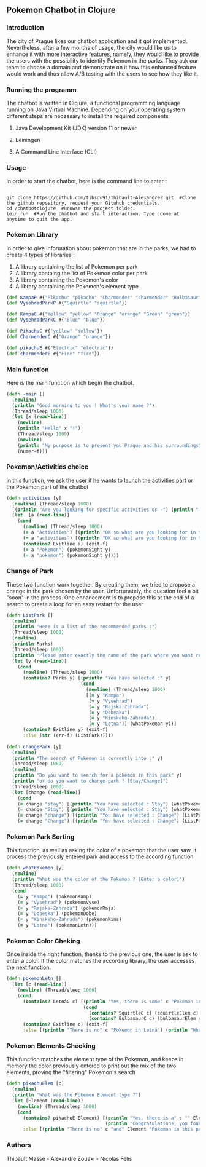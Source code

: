 ## Pokemon Chatbot in Clojure

### Introduction

The city of Prague likes our chatbot application and it got implemented. Nevertheless, after a few
months of usage, the city would like us to enhance it with more interactive features, namely, they
would like to provide the users with the possibility to identify Pokemon in the
parks. They ask our team to choose a domain and demonstrate on it how this enhanced feature
would work and thus allow A/B testing with the users to see how they like it.

### Running the programm

The chatbot is written in Clojure, a functional programming language running on Java Virtual Machine. Depending on your operating system different steps are necessary to install the required components:

1. Java Development Kit (JDK) version 11 or newer.

2. Leiningen

3. A Command Line Interface (CLI)

### Usage

In order to start the chatbot, here is the command line to enter :

```shell

git clone https://github.com/tibsdu91/Thibault-AlexandreZ.git  #Clone the github repository, request your Gituhub credentials.
cd /chatbotclojure  #Browse the project folder.
lein run  #Run the chatbot and start interaction. Type :done at anytime to quit the app.

```
### Pokemon Library

In order to give information about pokemon that are in the parks, we had to create 4 types of libraries :

  1. A library containing the list of Pokemon per park
  2. A library containg the list of Pokemon color per park
  3. A library containing the Pokemon's color
  4. A library containing the Pokemon's element type

```clojure
(def KampaP #{"Pikachu" "pikachu" "Charmender" "charmender" "Bulbasaur" "bulbasaur"})
(def VysehradParkP #{"Squirtle" "squirtle"})

(def KampaC #{"Yellow" "yellow" "Orange" "orange" "Green" "green"})
(def VysehradParkC #{"Blue" "blue"})

(def PikachuC #{"yellow" "Yellow"})
(def CharmenderC #{"Orange" "orange"})

(def pikachuE #{"Electric" "electric"})
(def charmenderE #{"Fire" "fire"})
```

### Main function

Here is the main function which begin the chatbot.

```clojure
(defn -main []
  (newline)
  (println "Good morning to you ! What's your name ?")
  (Thread/sleep 1000)
  (let [x (read-line)]
    (newline)
    (println "Hello" x "!")
    (Thread/sleep 1000)
    (newline)
    (println "My purpose is to present you Prague and his surroundings")
    (numer-f)))
```

### Pokemon/Activities choice

In this function, we ask the user if he wants to launch the activities part or the Pokemon part of the chatbot 

```clojure
(defn activities [y]
  (newline) (Thread/sleep 1000)
  [(println "Are you looking for specific activities or -") (println "- are you looking for Pokemon in this park ? [Activities/Pokemon]")]
  (let  [a (read-line)]
    (cond
      (newline) (Thread/sleep 1000)
      (= a "Activities") [(println "OK so what are you looking for in this park ?") (sortingActivities y)]
      (= a "activities") [(println "OK so what are you looking for in this park ?") (sortingActivities y)]
      (contains? Exitline a) (exit-f)
      (= a "Pokemon") (pokemonSight y)
      (= a "pokemon") (pokemonSight y))))
```


### Change of Park

These two function work together. By creating them, we tried to propose a change in the park chosen by the user. Unfortunately, the question feel a bit "soon" in the process.
One enhancement is to propose this at the end of a search to create a loop for an easy restart for the user

```clojure
(defn ListPark []
  (newline)
  (println "Here is a list of the recommended parks :")
  (Thread/sleep 1000)
  (newline)
  (println Parks)
  (Thread/sleep 1000)
  (println "Please enter exactly the name of the park where you want recommendations")
  (let [y (read-line)]
    (cond
      (newline) (Thread/sleep 1000)
      (contains? Parks y) [(println "You have selected :" y)
                           (cond
                             (newline) (Thread/sleep 1000)
                             [(= y "Kampa")
                              (= y "Vysehrad")
                              (= y "Rajska-Zahrada")
                              (= y "Dobeaka")
                              (= y "Kinskeho-Zahrada")
                              (= y "Letna")] (whatPokemon y))]
      (contains? Exitline y) (exit-f)
      :else (str (err-f) (ListPark)))))
      
(defn changePark [y]
  (newline)
  (println "The search of Pokemon is currently into :" y)
  (Thread/sleep 1000)
  (newline)
  (println "Do you want to search for a pokemon in this park" y)
  (println "or do you want to change park ? [Stay/Change]")
  (Thread/sleep 1000)
  (let [change (read-line)]
    (cond
    (= change "stay") [(println "You have selected : Stay") (whatPokemon y)]
    (= change "Stay") [(println "You have selected : Stay") (whatPokemon y)]
    (= change "change") [(println "You have selected : Change") (ListPark)]
    (= change "Change") [(println "You have selected : Change") (ListPark)])))
``` 
### Pokemon Park Sorting 

This function, as well as asking the color of a pokemon that the user saw, it process the previously entered park and access to the according function

```clojure
(defn whatPokemon [y]
  (newline)
  (println "What was the color of the Pokemon ? [Enter a color]")
  (Thread/sleep 1000)
  (cond
    (= y "Kampa") (pokemonKamp)
    (= y "Vysehrad") (pokemonVyse)
    (= y "Rajska-Zahrada") (pokemonRajs)
    (= y "Dobeska") (pokemonDobe)
    (= y "Kinskeho-Zahrada") (pokemonKins)
    (= y "Letna") (pokemonLetn)))
``` 

### Pokemon Color Cheking

Once inside the right function, thanks to the previous one, the user is ask to enter a color. If the color matches the according library, the user accesses the next function.

```clojure
(defn pokemonLetn []
  (let [c (read-line)]
    (newline) (Thread/sleep 1000)
    (cond
      (contains? LetnáC c) [(println "Yes, there is some" c "Pokemon in Letná")
                            (cond
                              (contains? SquirtleC c) (squirtleElem c)
                              (contains? BulbasaurC c) (bulbasaurElem c))]
      (contains? Exitline c) (exit-f)
      :else [(println "There is no" c "Pokemon in Letná") (println "What was the colour of the Pokemon again ? [Enter a color]") (pokemonLetn)])))
```

### Pokemon Elements Checking

This function matches the element type of the Pokemon, and keeps in memory the color previously entered to print out the mix of the two elements, proving the "filtering" Pokemon's search

```clojure 
(defn pikachuElem [c]
  (newline)
  (println "What was the Pokemon Element type ?")
  (let [Element (read-line)]
    (newline) (Thread/sleep 1000)
    (cond
      (contains? pikachuE Element) [(println "Yes, there is a" c "" Element "type Pokemon")
                                    (println "Congratulations, you found a Pikachu !")]
      :else [(println "There is no" c "and" Element "Pokemon in this park") (pikachuElem c)])))
```


### Authors

Thibault Masse - Alexandre Zouaki - Nicolas Felis

